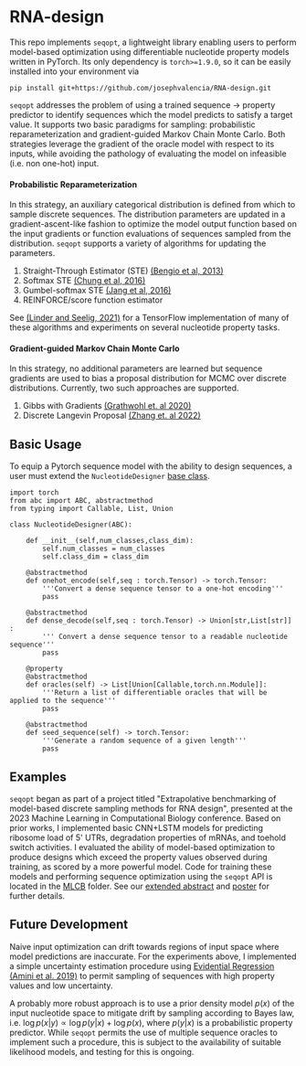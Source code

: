 # RNA-design

This repo implements `seqopt`, a lightweight library enabling users to perform model-based optimization using differentiable nucleotide property models written in PyTorch. Its only dependency is `torch>=1.9.0`, so it can be easily installed into your environment via

```
pip install git+https://github.com/josephvalencia/RNA-design.git
```

`seqopt` addresses the problem of using a trained sequence -> property predictor to identify sequences which the model predicts to satisfy a target value. It supports two basic paradigms for sampling: probabilistic reparameterization and gradient-guided Markov Chain Monte Carlo. Both strategies leverage the gradient of the oracle model with respect to its inputs, while avoiding the pathology of evaluating the model on infeasible (i.e. non one-hot) input. 

#### Probabilistic Reparameterization
In this strategy, an auxiliary categorical distribution is defined from which to sample discrete sequences. The distribution parameters are updated in a gradient-ascent-like fashion to optimize the model output function based on the input gradients or function evaluations of sequences sampled from the distribution. `seqopt` supports a variety of algorithms for updating the parameters.
1. Straight-Through Estimator (STE) [(Bengio et al, 2013)](https://arxiv.org/abs/1308.3432)
2. Softmax STE [(Chung et al, 2016)](https://arxiv.org/abs/1609.01704)
3. Gumbel-softmax STE [(Jang et al, 2016)](https://arxiv.org/abs/1611.01144)
4. REINFORCE/score function estimator 

See [(Linder and Seelig, 2021)](https://bmcbioinformatics.biomedcentral.com/articles/10.1186/s12859-021-04437-5) for a TensorFlow implementation of many of these algorithms and experiments on several nucleotide property tasks.

#### Gradient-guided Markov Chain Monte Carlo
In this strategy, no additional parameters are learned but sequence gradients are used to bias a proposal distribution for MCMC over discrete distributions. Currently, two such approaches are supported.
1. Gibbs with Gradients [(Grathwohl et. al 2020)](https://arxiv.org/abs/2102.04509)
2. Discrete Langevin Proposal [(Zhang et. al 2022)](https://arxiv.org/abs/2206.09914)

## Basic Usage

To equip a Pytorch sequence model with the ability to design sequences, a user must extend the `NucleotideDesigner` [base class](src/seqopt/oracle.py).

```
import torch
from abc import ABC, abstractmethod
from typing import Callable, List, Union

class NucleotideDesigner(ABC):

    def __init__(self,num_classes,class_dim):
        self.num_classes = num_classes
        self.class_dim = class_dim

    @abstractmethod
    def onehot_encode(self,seq : torch.Tensor) -> torch.Tensor:
        '''Convert a dense sequence tensor to a one-hot encoding'''
        pass

    @abstractmethod
    def dense_decode(self,seq : torch.Tensor) -> Union[str,List[str]] :
        ''' Convert a dense sequence tensor to a readable nucleotide sequence'''
        pass

    @property
    @abstractmethod
    def oracles(self) -> List[Union[Callable,torch.nn.Module]]:
        '''Return a list of differentiable oracles that will be applied to the sequence'''
        pass
    
    @abstractmethod
    def seed_sequence(self) -> torch.Tensor:
        '''Generate a random sequence of a given length'''
        pass
```

## Examples
`seqopt` began as part of a project titled "Extrapolative benchmarking of model-based discrete sampling methods for RNA design", presented at the 2023 Machine Learning in Computational Biology conference. Based on prior works, I implemented basic CNN+LSTM models for predicting ribosome load of 5' UTRs, degradation properties of mRNAs, and toehold switch activities. I evaluated the ability of model-based optimization to produce designs which exceed the property values observed during training, as scored by a more powerful model. Code for training these models and performing sequence optimization using the `seqopt` API is located in the [MLCB](MLCB/) folder. See our [extended abstract](assets/MLCB_Discrete_Search_Nov.pdf) and [poster](assets/MLCB_Poster.pdf) for further details.

## Future Development
Naive input optimization can drift towards regions of input space where model predictions are inaccurate. For the experiments above, I implemented a simple uncertainty estimation procedure using [Evidential Regression (Amini et al. 2019)](https://arxiv.org/abs/1910.02600) to permit sampling of sequences with high property values and low uncertainty.

A probably more robust approach is to use a prior density model $p(x)$ of the input nucleotide space to mitigate drift by sampling according to Bayes law, i.e. $\log p(x|y) \propto \log p(y|x) + \log p(x)$, where $p(y|x)$ is a probabilistic property predictor. While `seqopt` permits the use of multiple sequence oracles to implement such a procedure, this is subject to the availability of suitable likelihood models, and testing for this is ongoing.  

